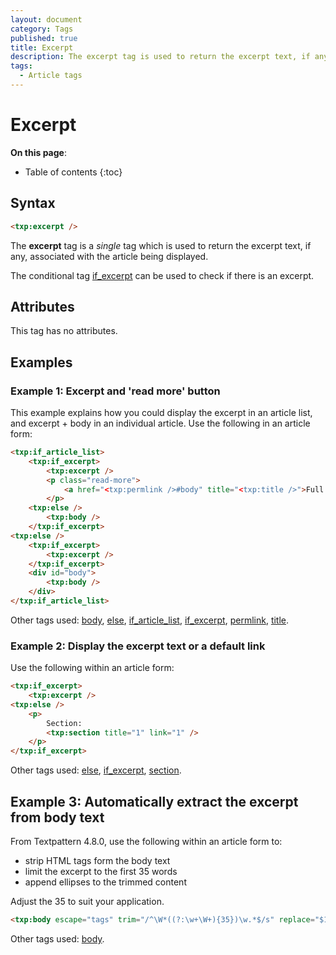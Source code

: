 ```yaml
---
layout: document
category: Tags
published: true
title: Excerpt
description: The excerpt tag is used to return the excerpt text, if any, associated with the article being displayed.
tags:
  - Article tags
---
```


# Excerpt

**On this page**:

* Table of contents
{:toc}

## Syntax

~~~ html
<txp:excerpt />
~~~

The **excerpt** tag is a *single* tag which is used to return the excerpt text, if any, associated with the article being displayed.

The conditional tag [if_excerpt](/tags/if_excerpt) can be used to check if there is an excerpt.

## Attributes

This tag has no attributes.

## Examples

### Example 1: Excerpt and 'read more' button

This example explains how you could display the excerpt in an article list, and excerpt + body in an individual article. Use the following in an article form:

~~~ html
<txp:if_article_list>
    <txp:if_excerpt>
        <txp:excerpt />
        <p class="read-more">
            <a href="<txp:permlink />#body" title="<txp:title />">Full article</a>
        </p>
    <txp:else />
        <txp:body />
    </txp:if_excerpt>
<txp:else />
    <txp:if_excerpt>
        <txp:excerpt />
    </txp:if_excerpt>
    <div id="body">
        <txp:body />
    </div>
</txp:if_article_list>
~~~

Other tags used: [body](/tags/body), [else](/tags/else), [if_article_list](/tags/if_article_list), [if_excerpt](/tags/if_excerpt), [permlink](/tags/permlink), [title](/tags/title).

### Example 2: Display the excerpt text or a default link

Use the following within an article form:

~~~ html
<txp:if_excerpt>
    <txp:excerpt />
<txp:else />
    <p>
        Section:
        <txp:section title="1" link="1" />
    </p>
</txp:if_excerpt>
~~~

Other tags used: [else](/tags/else), [if_excerpt](/tags/if_excerpt), [section](/tags/section).

## Example 3: Automatically extract the excerpt from body text

From Textpattern 4.8.0, use the following within an article form to:

* strip HTML tags form the body text
* limit the excerpt to the first 35 words
* append ellipses to the trimmed content

Adjust the 35 to suit your application.

~~~ html
<txp:body escape="tags" trim="/^\W*((?:\w+\W+){35})\w.*$/s" replace="$1&hellip;" />
~~~

Other tags used: [body](/tags/body).
